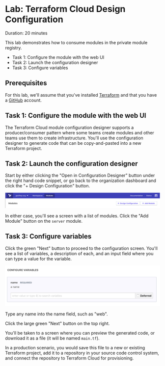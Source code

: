 # Lab: Terraform Cloud Design Configuration

Duration: 20 minutes

This lab demonstrates how to consume modules in the private module registry.

- Task 1: Configure the module with the web UI
- Task 2: Launch the configuration designer
- Task 3: Configure variables

## Prerequisites

For this lab, we'll assume that you've installed [Terraform](https://www.terraform.io/downloads.html) and that you have a [GitHub](https://github.com) account.

## Task 1: Configure the module with the web UI

The Terraform Cloud module configuration designer supports a producer/consumer pattern where some teams create modules and other teams use them to create infrastructure. You'll use the configuration designer to generate code that can be copy-and-pasted into a new Terraform project.

## Task 2: Launch the configuration designer

Start by either clicking the "Open in Configuration Designer" button under the right hand code snippet, or go back to the organization dashboard and click the "+ Design Configuration" button.

![Module Design Configuration](./img/module-design-configuration.png "Module Design Configuration")

In either case, you'll see a screen with a list of modules. Click the "Add Module" button on the `server` module.

## Task 3: Configure variables

Click the green "Next" button to proceed to the configuration screen. You'll see a list of variables, a description of each, and an input field where you can type a value for the variable.

![Module Variables](./img/module-variables.png "Module Variables")

Type any name into the name field, such as "web".

Click the large green "Next" button on the top right.

You'll be taken to a screen where you can preview the generated code, or download it as a file (it will be named `main.tf`).

In a production scenario, you would save this file to a new or existing Terraform project, add it to a repository in your source code control system, and connect the repository to Terraform Cloud for provisioning.
